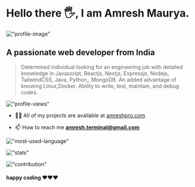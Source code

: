 
#   Hello there 🖐, I am Amresh Maurya.

!["profile-image"](https://media.licdn.com/dms/image/D4D16AQHd4KDtlTvC6g/profile-displaybackgroundimage-shrink_350_1400/0/1682358053805?e=1700092800&v=beta&t=I606q1aOPBnJSGP5wsZv912QHbxhE9__nIcGjuxBtrk)


##  A passionate web developer from India
> Determined individual looking for an engineering job with detailed knowledge in Javascript, Reactjs, Nextjs, Expressjs, Nodejs, TailwindCSS, Java, Python,, MongoDB. An added advantage of knowing Linux,Docker. Ability to write, test, maintain, and debug codes.



!["profile-views"](https://komarev.com/ghpvc/?username=amreshpro&label=Profile%20views&color=0e75b6&style=flat)

- 👨‍💻 All of my projects are available at [amreshpro.com](https://amreshpro.com)

- 📫 How to reach me **amresh.terminal@gmail.com**
 

!["most-used-language"](https://github-readme-stats.vercel.app/api/top-langs?username=amreshpro&theme=dark&show_icons=true&locale=en&layout=compact)

!["stats"](https://github-readme-stats.vercel.app/api?username=amreshpro&theme=dark&show_icons=true&locale=en)


!["contribution"](https://github-readme-streak-stats.herokuapp.com/?user=amreshpro&theme=dark)

####  happy coding ♥️♥️♥️


